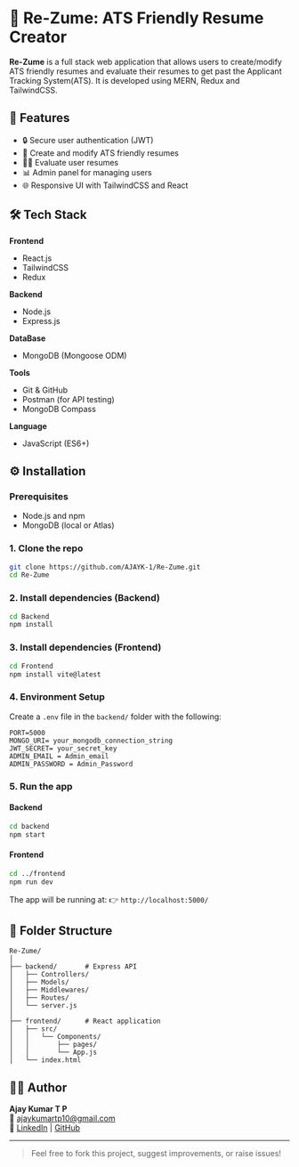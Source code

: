 # 📜 Re-Zume: ATS Friendly Resume Creator

**Re-Zume** is a full stack web application that allows users to create/modify ATS friendly resumes and evaluate their resumes to get past the Applicant Tracking System(ATS). It is developed using MERN, Redux and TailwindCSS.

## 🚀 Features

- 🔒 Secure user authentication (JWT)
- 📅 Create and modify ATS friendly resumes
- 🧑‍⚕️ Evaluate user resumes
- 📊 Admin panel for managing users
- 🌐 Responsive UI with TailwindCSS and React


## 🛠️ Tech Stack

**Frontend**  
- React.js  
- TailwindCSS
- Redux

**Backend**  
- Node.js  
- Express.js  

**DataBase**
- MongoDB (Mongoose ODM)

**Tools**  
- Git & GitHub  
- Postman (for API testing)  
- MongoDB Compass

**Language**
- JavaScript (ES6+) 


## ⚙️ Installation

### Prerequisites
- Node.js and npm
- MongoDB (local or Atlas)

### 1. Clone the repo
```bash
git clone https://github.com/AJAYK-1/Re-Zume.git
cd Re-Zume
```

### 2. Install dependencies (Backend)
```bash
cd Backend
npm install
```

### 3. Install dependencies (Frontend)
```bash
cd Frontend
npm install vite@latest
```

### 4. Environment Setup

Create a `.env` file in the `backend/` folder with the following:

```env
PORT=5000
MONGO_URI= your_mongodb_connection_string
JWT_SECRET= your_secret_key
ADMIN_EMAIL = Admin_email
ADMIN_PASSWORD = Admin_Password
```

### 5. Run the app

#### Backend
```bash
cd backend
npm start
```

#### Frontend
```bash
cd ../frontend
npm run dev
```

The app will be running at:
👉 `http://localhost:5000/`


## 📂 Folder Structure

```
Re-Zume/
│
├── backend/       # Express API
│   ├── Controllers/
│   ├── Models/
│   ├── Middlewares/
│   ├── Routes/
│   └── server.js
│
├── frontend/      # React application
│   ├── src/
│   │   └── Components/
│   │       ├── pages/
│   │       └── App.js
│   └── index.html
```

## 👨‍💻 Author

**Ajay Kumar T P**  
📧 ajaykumartp10@gmail.com  
🔗 [LinkedIn](https://linkedin.com/in/ajaykumartp) | [GitHub](https://github.com/AJAYK-1)

---

> Feel free to fork this project, suggest improvements, or raise issues!